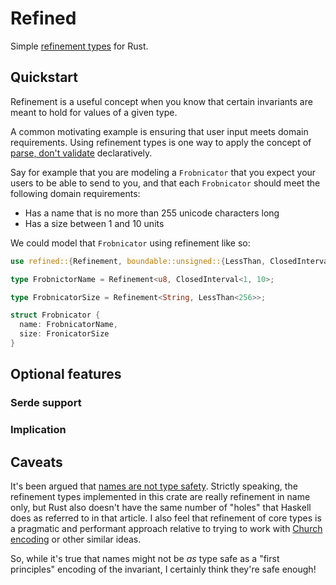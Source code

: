 # Refined

Simple [refinement types](https://en.wikipedia.org/wiki/Refinement_type) for Rust.

## Quickstart

Refinement is a useful concept when you know that certain invariants are meant to hold for values
of a given type.

A common motivating example is ensuring that user input meets domain requirements. Using refinement
types is one way to apply the concept of
[parse, don't validate](https://lexi-lambda.github.io/blog/2019/11/05/parse-don-t-validate/) declaratively.

Say for example that you are modeling a `Frobnicator` that you expect your users to be able to send to you,
and that each `Frobnicator` should meet the following domain requirements:

* Has a name that is no more than 255 unicode characters long
* Has a size between 1 and 10 units

We could model that `Frobnicator` using refinement like so:

```rust
use refined::{Refinement, boundable::unsigned::{LessThan, ClosedInterval}};

type FrobnictorName = Refinement<u8, ClosedInterval<1, 10>;

type FrobnicatorSize = Refinement<String, LessThan<256>>;

struct Frobnicator {
  name: FrobnicatorName,
  size: FronicatorSize
}
```

## Optional features

### Serde support

### Implication

## Caveats

It's been argued that [names are not type safety](https://lexi-lambda.github.io/blog/2020/11/01/names-are-not-type-safety/).
Strictly speaking, the refinement types implemented in this crate are really refinement in name only, but Rust also doesn't
have the same number of "holes" that Haskell does as referred to in that article. I also feel that refinement of core types
is a pragmatic and performant approach relative to trying to work with [Church encoding](https://en.wikipedia.org/wiki/Church_encoding)
or other similar ideas.

So, while it's true that names might not be _as_ type safe as a "first principles" encoding of the invariant, I certainly
think they're safe enough!

